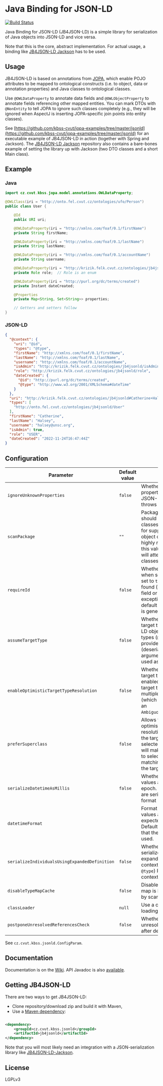 # Java Binding for JSON-LD

[![Build Status](https://kbss.felk.cvut.cz/jenkins/buildStatus/icon?job=jaxb-jsonld)](https://kbss.felk.cvut.cz/jenkins/job/jaxb-jsonld)

Java Binding for JSON-LD (JB4JSON-LD) is a simple library for serialization of Java objects into JSON-LD and vice versa.

Note that this is the core, abstract implementation. For actual usage, a binding
like [JB4JSON-LD Jackson](https://github.com/kbss-cvut/jb4jsonld-jackson)
has to be used.

## Usage

JB4JSON-LD is based on annotations from [JOPA](https://github.com/kbss-cvut/jopa), which enable POJO attributes to be
mapped to ontological constructs (i.e. to object, data or annotation properties) and Java classes to ontological
classes.

Use `@OWLDataProperty` to annotate data fields and `@OWLObjectProperty` to annotate fields referencing other mapped
entities. You can mark DTOs with `@NonEntity` to tell JOPA to ignore such classes completely (e.g., they will be ignored
when AspectJ is inserting JOPA-specific join points into entity classes).

See [https://github.com/kbss-cvut/jopa-examples/tree/master/jsonld](https://github.com/kbss-cvut/jopa-examples/tree/master/jsonld)
for an executable example of JB4JSON-LD in action (together with Spring and Jackson).
The [JB4JSON-LD Jackson](https://github.com/kbss-cvut/jb4jsonld-jackson)
repository also contains a bare-bones example of setting the library up with Jackson (two DTO classes and a short Main
class).

## Example

### Java

```Java
import cz.cvut.kbss.jopa.model.annotations.OWLDataProperty;

@OWLClass(iri = "http://onto.fel.cvut.cz/ontologies/ufo/Person")
public class User {

    @Id
    public URI uri;

    @OWLDataProperty(iri = "http://xmlns.com/foaf/0.1/firstName")
    private String firstName;

    @OWLDataProperty(iri = "http://xmlns.com/foaf/0.1/lastName")
    private String lastName;

    @OWLDataProperty(iri = "http://xmlns.com/foaf/0.1/accountName")
    private String username;

    @OWLDataProperty(iri = "http://krizik.felk.cvut.cz/ontologies/jb4jsonld/role")
    private Role role;  // Role is an enum

    @OWLDataProperty(iri = "http://purl.org/dc/terms/created")
    private Instant dateCreated;

    @Properties
    private Map<String, Set<String>> properties;

    // Getters and setters follow
}
```

### JSON-LD

```JSON
{
  "@context": {
    "uri": "@id",
    "types": "@type",
    "firstName": "http://xmlns.com/foaf/0.1/firstName",
    "lastName": "http://xmlns.com/foaf/0.1/lastName",
    "username": "http://xmlns.com/foaf/0.1/accountName",
    "isAdmin": "http://krizik.felk.cvut.cz/ontologies/jb4jsonld/isAdmin",
    "role": "http://krizik.felk.cvut.cz/ontologies/jb4jsonld/role",
    "dateCreated": {
      "@id": "http://purl.org/dc/terms/created",
      "@type": "http://www.w3.org/2001/XMLSchema#dateTime"
    }
  },
  "uri": "http://krizik.felk.cvut.cz/ontologies/jb4jsonld#Catherine+Halsey",
  "types": [
    "http://onto.fel.cvut.cz/ontologies/jb4jsonld/User"
  ],
  "firstName": "Catherine",
  "lastName": "Halsey",
  "username": "halsey@unsc.org",
  "isAdmin": true,
  "role": "USER",
  "dateCreated": "2022-11-24T16:47:44Z"
}
```

## Configuration

| Parameter                                     | Default value | Explanation                                                                                                                                                                                                                                                                  |
|-----------------------------------------------|---------------|------------------------------------------------------------------------------------------------------------------------------------------------------------------------------------------------------------------------------------------------------------------------------|
| `ignoreUnknownProperties`                     | `false`       | Whether to ignore unknown properties when deserializing JSON-LD. Default behavior throws an exception.                                                                                                                                                                       |
| `scanPackage`                                 | `""`          | Package in which the library should look for mapped classes. The scan is important for support for polymorphism in object deserialization. It is highly recommended to specify this value, otherwise the library will attempt to load and scan all classes on the classpath. |
| `requireId`                                   | `false`       | Whether to require an identifier when serializing an object. If set to `true` and no identifier is found (either there is no `@Id` field or its value is `null`), an exception will be thrown. By default a blank node identifier is generated if no id is present.          |
| `assumeTargetType`                            | `false`       | Whether to allow assuming target type in case the JSON-LD object does not contain types (`@type`). If set to `true`, the provided Java type (deserialization invocation argument, field type) will be used as target type.                                                   |
| `enableOptimisticTargetTypeResolution`        | `false`       | Whether to enable optimistic target type resolution. If enabled, this allows to pick a target type even if there are multiple matching classes (which would normally end with an `AmbiguousTargetTypeException`).                                                            |
| `preferSuperclass`                            | `false`       | Allows to further specify optimistic target type resolution. By default, any of the target classes may be selected. Setting this to `true` will make the resolver attempt to select a superclass of the matching classes (if it is also in the target set).                  |
| `serializeDatetimeAsMillis`                   | `false`       | Whether to serialize datetime values as millis since Unix epoch. If false, datetime value are serialize as string in ISO format (default).                                                                                                                                   |
| `datetimeFormat`                              |               | Format in which datetime values are serialized (and expected for deserialization). Default is undefined, meaning that the ISO 8601 format is used.                                                                                                                           |
| `serializeIndividualsUsingExpandedDefinition` | `false`       | Whether individuals should be serialized as string with expanded term definition in context (consisting of `@id` and `@type`) Relevant only for context-based serializer.                                                                                                    |
| `disableTypeMapCache`                         | `false`       | Disables type map cache. Type map is built for deserialization by scanning the classpath.                                                                                                                                                                                    |
| `classLoader`                                 | `null`        | Use a custom ClassLoader for loading the target classes.                                                                                                                                                                                                                     |
| `postponeUnresolvedReferencesCheck`           | `false`       | Whether to postpone the unresolved references check after deserialization.                                                                                                                                                                                                   |
See `cz.cvut.kbss.jsonld.ConfigParam`.

## Documentation

Documentation is on the [Wiki](https://github.com/kbss-cvut/jb4jsonld/wiki). API Javadoc is
also [available](https://kbss.felk.cvut.cz/jenkins/view/Java%20Tools/job/jaxb-jsonld/javadoc/).

## Getting JB4JSON-LD

There are two ways to get JB4JSON-LD:

* Clone repository/download zip and build it with Maven,
* Use a [Maven dependency](http://search.maven.org/#search%7Cga%7C1%7Ccz.cvut.kbss.jsonld):

```XML

<dependency>
    <groupId>cz.cvut.kbss.jsonld</groupId>
    <artifactId>jb4jsonld</artifactId>
</dependency>
```

Note that you will most likely need an integration with a JSON-serialization library
like [JB4JSON-LD-Jackson](https://github.com/kbss-cvut/jb4jsonld-jackson).

## License

LGPLv3
